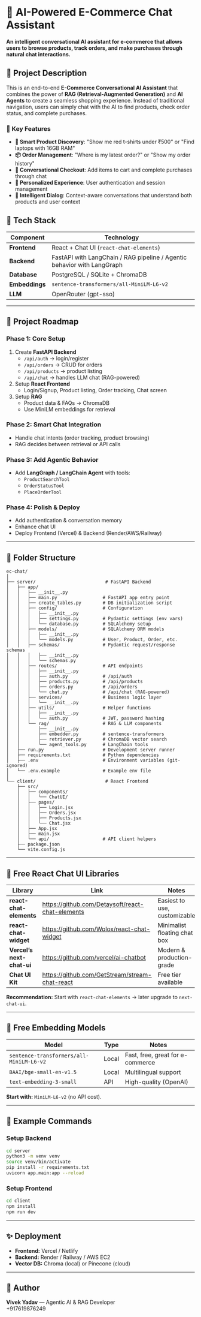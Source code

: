 # 🧠 AI-Powered E-Commerce Chat Assistant

**An intelligent conversational AI assistant for e-commerce that allows users to browse products, track orders, and make purchases through natural chat interactions.**

## 📖 Project Description

This is an end-to-end **E-Commerce Conversational AI Assistant** that combines the power of **RAG (Retrieval-Augmented Generation)** and **AI Agents** to create a seamless shopping experience. Instead of traditional navigation, users can simply chat with the AI to find products, check order status, and complete purchases.

### 🎯 Key Features
- **🛒 Smart Product Discovery**: "Show me red t-shirts under ₹500" or "Find laptops with 16GB RAM"
- **📦 Order Management**: "Where is my latest order?" or "Show my order history"
- **🧾 Conversational Checkout**: Add items to cart and complete purchases through chat
- **👤 Personalized Experience**: User authentication and session management
- **💬 Intelligent Dialog**: Context-aware conversations that understand both products and user context



## 🧩 Tech Stack

| Component | Technology |
|------------|-------------|
| **Frontend** | React + Chat UI (`react-chat-elements`) |
| **Backend** | FastAPI with LangChain / RAG pipeline / Agentic behavior with LangGraph |
| **Database** | PostgreSQL / SQLite + ChromaDB |
| **Embeddings** | `sentence-transformers/all-MiniLM-L6-v2` |
| **LLM** | OpenRouter (gpt-sso) |

---

## 🧭 Project Roadmap

### **Phase 1: Core Setup**
1. Create **FastAPI Backend**
   - `/api/auth` → login/register
   - `/api/orders` → CRUD for orders
   - `/api/products` → product listing
   - `/api/chat` → handles LLM chat (RAG-powered)
2. Setup **React Frontend**
   - Login/Signup, Product listing, Order tracking, Chat screen
3. Setup **RAG**
   - Product data & FAQs → ChromaDB
   - Use MiniLM embeddings for retrieval

### **Phase 2: Smart Chat Integration**
- Handle chat intents (order tracking, product browsing)
- RAG decides between retrieval or API calls

### **Phase 3: Add Agentic Behavior**
- Add **LangGraph / LangChain Agent** with tools:
  - `ProductSearchTool`
  - `OrderStatusTool`
  - `PlaceOrderTool`

### **Phase 4: Polish & Deploy**
- Add authentication & conversation memory
- Enhance chat UI
- Deploy Frontend (Vercel) & Backend (Render/AWS/Railway)

---


## 📁 Folder Structure

```
ec-chat/
│
├── server/                          # FastAPI Backend
│   ├── app/
│   │   ├── __init__.py
│   │   ├── main.py                 # FastAPI app entry point
│   │   ├── create_tables.py        # DB initialization script
│   │   ├── config/                 # Configuration
│   │   │   ├── __init__.py
│   │   │   ├── settings.py         # Pydantic settings (env vars)
│   │   │   └── database.py         # SQLAlchemy setup
│   │   ├── models/                 # SQLAlchemy ORM models
│   │   │   ├── __init__.py
│   │   │   └── models.py           # User, Product, Order, etc.
│   │   ├── schemas/                # Pydantic request/response schemas
│   │   │   ├── __init__.py
│   │   │   └── schemas.py
│   │   ├── routes/                 # API endpoints
│   │   │   ├── __init__.py
│   │   │   ├── auth.py             # /api/auth
│   │   │   ├── products.py         # /api/products
│   │   │   ├── orders.py           # /api/orders
│   │   │   └── chat.py             # /api/chat (RAG-powered)
│   │   ├── services/               # Business logic layer
│   │   │   └── __init__.py
│   │   ├── utils/                  # Helper functions
│   │   │   ├── __init__.py
│   │   │   └── auth.py             # JWT, password hashing
│   │   └── rag/                    # RAG & LLM components
│   │       ├── __init__.py
│   │       ├── embedder.py         # sentence-transformers
│   │       ├── retriever.py        # ChromaDB vector search
│   │       └── agent_tools.py      # LangChain tools
│   ├── run.py                      # Development server runner
│   ├── requirements.txt            # Python dependencies
│   ├── .env                        # Environment variables (git-ignored)
│   └── .env.example                # Example env file
│
└── client/                          # React Frontend
    ├── src/
    │   ├── components/
    │   │   └── ChatUI/
    │   ├── pages/
    │   │   ├── Login.jsx
    │   │   ├── Orders.jsx
    │   │   ├── Products.jsx
    │   │   └── Chat.jsx
    │   ├── App.jsx
    │   ├── main.jsx
    │   └── api/                    # API client helpers
    ├── package.json
    └── vite.config.js
```

---


## 💬 Free React Chat UI Libraries

| Library | Link | Notes |
|----------|------|-------|
| **react-chat-elements** | https://github.com/Detaysoft/react-chat-elements | Easiest to use, customizable |
| **react-chat-widget** | https://github.com/Wolox/react-chat-widget | Minimalist floating chat box |
| **Vercel’s next-chat-ui** | https://github.com/vercel/ai-chatbot | Modern & production-grade |
| **Chat UI Kit** | https://github.com/GetStream/stream-chat-react | Free tier available |

**Recommendation:** Start with `react-chat-elements` → later upgrade to `next-chat-ui`.

---

## 🧠 Free Embedding Models

| Model | Type | Notes |
|--------|------|--------|
| `sentence-transformers/all-MiniLM-L6-v2` | Local | Fast, free, great for e-commerce |
| `BAAI/bge-small-en-v1.5` | Local | Multilingual support |
| `text-embedding-3-small` | API | High-quality (OpenAI) |

**Start with:** `MiniLM-L6-v2` (no API cost).

---

## 🧱 Example Commands

### **Setup Backend**
```bash
cd server
python3 -m venv venv
source venv/bin/activate
pip install -r requirements.txt
uvicorn app.main:app --reload
```

### **Setup Frontend**
```bash
cd client
npm install
npm run dev
```

---

## ✨ Deployment
- **Frontend:** Vercel / Netlify  
- **Backend:** Render / Railway / AWS EC2  
- **Vector DB:** Chroma (local) or Pinecone (cloud)

---

## 📘 Author
**Vivek Yadav** — Agentic AI & RAG Developer  
+917619876249